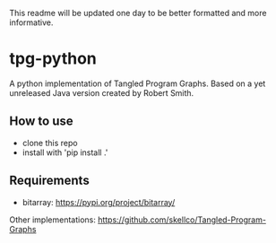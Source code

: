 This readme will be updated one day to be better formatted and more informative.

# tpg-python
A python implementation of Tangled Program Graphs. Based on a yet unreleased  Java version created by Robert Smith.

## How to use
- clone this repo
- install with 'pip install .'

## Requirements
- bitarray: <a>https://pypi.org/project/bitarray/</a>

Other implementations:
https://github.com/skellco/Tangled-Program-Graphs
